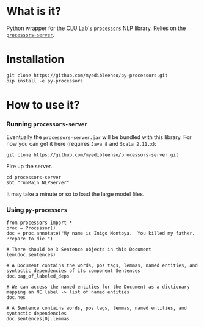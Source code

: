 # What is it?
Python wrapper for the CLU Lab's [`processors`]() NLP library.  Relies on the [`processors-server`]().

# Installation

```
git clone https://github.com/myedibleenso/py-processors.git
pip install -e py-processors
```
# How to use it?

### Running `processors-server`
Eventually the `processors-server.jar` will be bundled with this library.  For now you can get it here (requires `Java 8` and `Scala 2.11.x`):
```
git clone https://github.com/myedibleenso/processors-server.git
```
Fire up the server.
```
cd processors-server
sbt "runMain NLPServer"
```
It may take a minute or so to load the large model files.

### Using `py-processors`

```
from processors import *
proc = Processor()
doc = proc.annotate("My name is Inigo Montoya.  You killed my father.  Prepare to die.")

# There should be 3 Sentence objects in this Document
len(doc.sentences)

# A Document contains the words, pos tags, lemmas, named entities, and syntactic dependencies of its component Sentences
doc.bag_of_labeled_deps

# We can access the named entities for the Document as a dictionary mapping an NE label -> list of named entities
doc.nes

# A Sentence contains words, pos tags, lemmas, named entities, and syntactic dependencies
doc.sentences[0].lemmas
